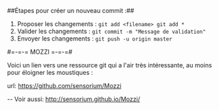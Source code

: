 ##Étapes pour créer un nouveau commit :##

1. Proposer les changements :
`
   git add <filename>
   git add *
`
2. Valider les changements :
`
   git commit -m "Message de validation"
`
3. Envoyer les changements :
`
   git push -u origin master
`

#=-=-= MOZZI =-=-=#

Voici un lien vers une ressource git
qui a l'air très intéressante,
au moins pour éloigner les moustiques :

url: https://github.com/sensorium/Mozzi

--
Voir aussi:
http://sensorium.github.io/Mozzi/
